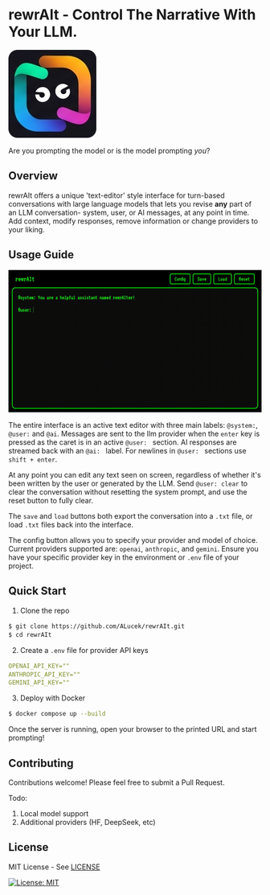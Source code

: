 # rewrAIt - Control The Narrative With Your LLM.

<img src="static/rewrait_logo.png" width=175>

Are you prompting the model or is the model prompting *you*? 

## Overview

rewrAIt offers a unique 'text-editor' style interface for turn-based conversations with large language models that lets you revise **any** part of an LLM conversation- system, user, or AI messages, at any point in time. Add context, modify responses, remove information or change providers to your liking.

## Usage Guide

<img src="static/rewrait_example.gif" width=600>

The entire interface is an active text editor with three main labels: `@system:`, `@user:` and `@ai`. Messages are sent to the llm provider when the `enter` key is pressed as the caret is in an active `@user: ` section. AI responses are streamed back with an `@ai: ` label. For newlines in `@user: ` sections use `shift + enter`.

At any point you can edit any text seen on screen, regardless of whether it's been written by the user or generated by the LLM. Send `@user: clear` to clear the conversation without resetting the system prompt, and use the reset button to fully clear.

The `save` and `load` buttons both export the conversation into a `.txt` file, or load `.txt` files back into the interface.

The config button allows you to specify your provider and model of choice. Current providers supported are: `openai`, `anthropic`, and `gemini`. Ensure you have your specific provider key in the environment or `.env` file of your project.

## Quick Start

1. Clone the repo

```bash
$ git clone https://github.com/ALucek/rewrAIt.git
$ cd rewrAIt
```

2. Create a `.env` file for provider API keys

```yaml
OPENAI_API_KEY=""
ANTHROPIC_API_KEY=""
GEMINI_API_KEY=""
```

3. Deploy with Docker

```bash
$ docker compose up --build
```

Once the server is running, open your browser to the printed URL and start prompting!

## Contributing

Contributions welcome! Please feel free to submit a Pull Request.

Todo:
1. Local model support
2. Additional providers (HF, DeepSeek, etc)

## License

MIT License - See [LICENSE](LICENSE)

[![License: MIT](https://img.shields.io/badge/License-MIT-yellow.svg)](https://opensource.org/licenses/MIT)